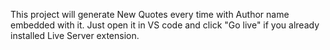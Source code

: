 This project will generate New Quotes every time with Author name embedded with it.
Just open it in VS code and click "Go live" if you already installed Live Server extension.
